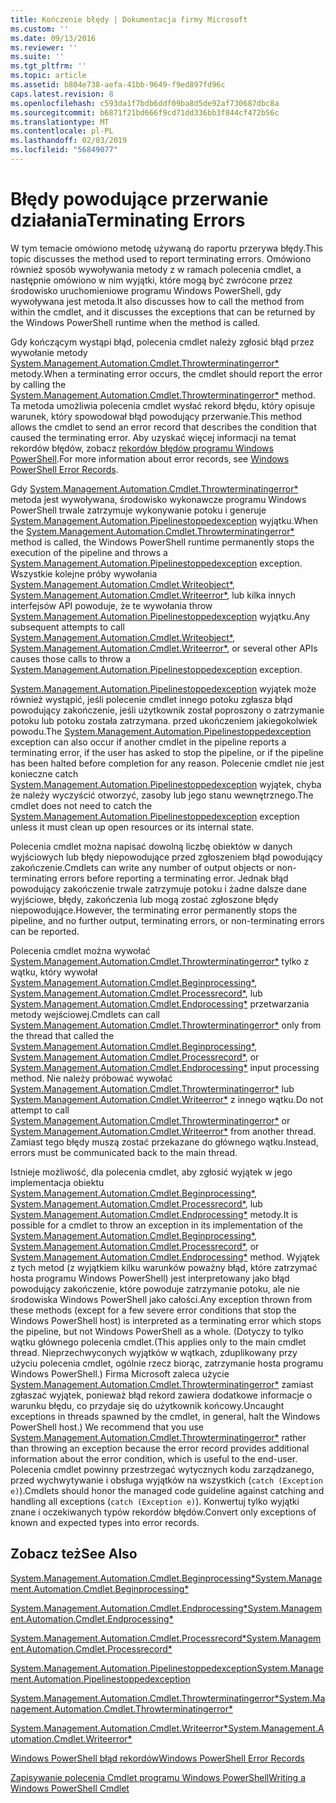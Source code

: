 ```yaml
---
title: Kończenie błędy | Dokumentacja firmy Microsoft
ms.custom: ''
ms.date: 09/13/2016
ms.reviewer: ''
ms.suite: ''
ms.tgt_pltfrm: ''
ms.topic: article
ms.assetid: b804e738-aefa-41bb-9649-f9ed897fd96c
caps.latest.revision: 8
ms.openlocfilehash: c593da1f7bdb6ddf09ba8d5de92af730687dbc8a
ms.sourcegitcommit: b6871f21bd666f9cd71dd336bb3f844cf472b56c
ms.translationtype: MT
ms.contentlocale: pl-PL
ms.lasthandoff: 02/03/2019
ms.locfileid: "56849077"
---
```

# <a name="terminating-errors"></a><span data-ttu-id="9d3b5-102">Błędy powodujące przerwanie działania</span><span class="sxs-lookup"><span data-stu-id="9d3b5-102">Terminating Errors</span></span>

<span data-ttu-id="9d3b5-103">W tym temacie omówiono metodę używaną do raportu przerywa błędy.</span><span class="sxs-lookup"><span data-stu-id="9d3b5-103">This topic discusses the method used to report terminating errors.</span></span> <span data-ttu-id="9d3b5-104">Omówiono również sposób wywoływania metody z w ramach polecenia cmdlet, a następnie omówiono w nim wyjątki, które mogą być zwrócone przez środowisko uruchomieniowe programu Windows PowerShell, gdy wywoływana jest metoda.</span><span class="sxs-lookup"><span data-stu-id="9d3b5-104">It also discusses how to call the method from within the cmdlet, and it discusses the exceptions that can be returned by the Windows PowerShell runtime when the method is called.</span></span>

<span data-ttu-id="9d3b5-105">Gdy kończącym wystąpi błąd, polecenia cmdlet należy zgłosić błąd przez wywołanie metody [System.Management.Automation.Cmdlet.Throwterminatingerror\*](/dotnet/api/System.Management.Automation.Cmdlet.ThrowTerminatingError) metody.</span><span class="sxs-lookup"><span data-stu-id="9d3b5-105">When a terminating error occurs, the cmdlet should report the error by calling the [System.Management.Automation.Cmdlet.Throwterminatingerror\*](/dotnet/api/System.Management.Automation.Cmdlet.ThrowTerminatingError) method.</span></span> <span data-ttu-id="9d3b5-106">Ta metoda umożliwia polecenia cmdlet wysłać rekord błędu, który opisuje warunek, który spowodował błąd powodujący przerwanie.</span><span class="sxs-lookup"><span data-stu-id="9d3b5-106">This method allows the cmdlet to send an error record that describes the condition that caused the terminating error.</span></span> <span data-ttu-id="9d3b5-107">Aby uzyskać więcej informacji na temat rekordów błędów, zobacz [rekordów błędów programu Windows PowerShell](./windows-powershell-error-records.md).</span><span class="sxs-lookup"><span data-stu-id="9d3b5-107">For more information about error records, see [Windows PowerShell Error Records](./windows-powershell-error-records.md).</span></span>

<span data-ttu-id="9d3b5-108">Gdy [System.Management.Automation.Cmdlet.Throwterminatingerror\*](/dotnet/api/System.Management.Automation.Cmdlet.ThrowTerminatingError) metoda jest wywoływana, środowisko wykonawcze programu Windows PowerShell trwale zatrzymuje wykonywanie potoku i generuje [ System.Management.Automation.Pipelinestoppedexception](/dotnet/api/System.Management.Automation.PipelineStoppedException) wyjątku.</span><span class="sxs-lookup"><span data-stu-id="9d3b5-108">When the [System.Management.Automation.Cmdlet.Throwterminatingerror\*](/dotnet/api/System.Management.Automation.Cmdlet.ThrowTerminatingError) method is called, the  Windows PowerShell runtime permanently stops the execution of the pipeline and throws a [System.Management.Automation.Pipelinestoppedexception](/dotnet/api/System.Management.Automation.PipelineStoppedException) exception.</span></span> <span data-ttu-id="9d3b5-109">Wszystkie kolejne próby wywołania [System.Management.Automation.Cmdlet.Writeobject\*](/dotnet/api/System.Management.Automation.Cmdlet.WriteObject), [System.Management.Automation.Cmdlet.Writeerror\*](/dotnet/api/System.Management.Automation.Cmdlet.WriteError), lub kilka innych interfejsów API powoduje, że te wywołania throw [System.Management.Automation.Pipelinestoppedexception](/dotnet/api/System.Management.Automation.PipelineStoppedException) wyjątku.</span><span class="sxs-lookup"><span data-stu-id="9d3b5-109">Any subsequent attempts to call [System.Management.Automation.Cmdlet.Writeobject\*](/dotnet/api/System.Management.Automation.Cmdlet.WriteObject), [System.Management.Automation.Cmdlet.Writeerror\*](/dotnet/api/System.Management.Automation.Cmdlet.WriteError), or several other APIs causes those calls to throw a [System.Management.Automation.Pipelinestoppedexception](/dotnet/api/System.Management.Automation.PipelineStoppedException) exception.</span></span>

<span data-ttu-id="9d3b5-110">[System.Management.Automation.Pipelinestoppedexception](/dotnet/api/System.Management.Automation.PipelineStoppedException) wyjątek może również wystąpić, jeśli polecenie cmdlet innego potoku zgłasza błąd powodujący zakończenie, jeśli użytkownik został poproszony o zatrzymanie potoku lub potoku została zatrzymana. przed ukończeniem jakiegokolwiek powodu.</span><span class="sxs-lookup"><span data-stu-id="9d3b5-110">The [System.Management.Automation.Pipelinestoppedexception](/dotnet/api/System.Management.Automation.PipelineStoppedException) exception can also occur if another cmdlet in the pipeline reports a terminating error, if the user has asked to stop the pipeline, or if the pipeline has been halted before completion for any reason.</span></span> <span data-ttu-id="9d3b5-111">Polecenie cmdlet nie jest konieczne catch [System.Management.Automation.Pipelinestoppedexception](/dotnet/api/System.Management.Automation.PipelineStoppedException) wyjątek, chyba że należy wyczyścić otworzyć, zasoby lub jego stanu wewnętrznego.</span><span class="sxs-lookup"><span data-stu-id="9d3b5-111">The cmdlet does not need to catch the [System.Management.Automation.Pipelinestoppedexception](/dotnet/api/System.Management.Automation.PipelineStoppedException) exception unless it must clean up open resources or its internal state.</span></span>

<span data-ttu-id="9d3b5-112">Polecenia cmdlet można napisać dowolną liczbę obiektów w danych wyjściowych lub błędy niepowodujące przed zgłoszeniem błąd powodujący zakończenie.</span><span class="sxs-lookup"><span data-stu-id="9d3b5-112">Cmdlets can write any number of output objects or non-terminating errors before reporting a terminating error.</span></span> <span data-ttu-id="9d3b5-113">Jednak błąd powodujący zakończenie trwale zatrzymuje potoku i żadne dalsze dane wyjściowe, błędy, zakończenia lub mogą zostać zgłoszone błędy niepowodujące.</span><span class="sxs-lookup"><span data-stu-id="9d3b5-113">However, the terminating error permanently stops the pipeline, and no further output, terminating errors, or non-terminating errors can be reported.</span></span>

<span data-ttu-id="9d3b5-114">Polecenia cmdlet można wywołać [System.Management.Automation.Cmdlet.Throwterminatingerror\*](/dotnet/api/System.Management.Automation.Cmdlet.ThrowTerminatingError) tylko z wątku, który wywołał [System.Management.Automation.Cmdlet.Beginprocessing\*](/dotnet/api/System.Management.Automation.Cmdlet.BeginProcessing), [ System.Management.Automation.Cmdlet.Processrecord\*](/dotnet/api/System.Management.Automation.Cmdlet.ProcessRecord), lub [System.Management.Automation.Cmdlet.Endprocessing\*](/dotnet/api/System.Management.Automation.Cmdlet.EndProcessing) przetwarzania metody wejściowej.</span><span class="sxs-lookup"><span data-stu-id="9d3b5-114">Cmdlets can call [System.Management.Automation.Cmdlet.Throwterminatingerror\*](/dotnet/api/System.Management.Automation.Cmdlet.ThrowTerminatingError) only from the thread that called the [System.Management.Automation.Cmdlet.Beginprocessing\*](/dotnet/api/System.Management.Automation.Cmdlet.BeginProcessing), [System.Management.Automation.Cmdlet.Processrecord\*](/dotnet/api/System.Management.Automation.Cmdlet.ProcessRecord), or [System.Management.Automation.Cmdlet.Endprocessing\*](/dotnet/api/System.Management.Automation.Cmdlet.EndProcessing) input processing method.</span></span> <span data-ttu-id="9d3b5-115">Nie należy próbować wywołać [System.Management.Automation.Cmdlet.Throwterminatingerror\*](/dotnet/api/System.Management.Automation.Cmdlet.ThrowTerminatingError) lub [System.Management.Automation.Cmdlet.Writeerror\*](/dotnet/api/System.Management.Automation.Cmdlet.WriteError) z innego wątku.</span><span class="sxs-lookup"><span data-stu-id="9d3b5-115">Do not attempt to call [System.Management.Automation.Cmdlet.Throwterminatingerror\*](/dotnet/api/System.Management.Automation.Cmdlet.ThrowTerminatingError) or [System.Management.Automation.Cmdlet.Writeerror\*](/dotnet/api/System.Management.Automation.Cmdlet.WriteError) from another thread.</span></span> <span data-ttu-id="9d3b5-116">Zamiast tego błędy muszą zostać przekazane do głównego wątku.</span><span class="sxs-lookup"><span data-stu-id="9d3b5-116">Instead, errors must be communicated back to the main thread.</span></span>

<span data-ttu-id="9d3b5-117">Istnieje możliwość, dla polecenia cmdlet, aby zgłosić wyjątek w jego implementacja obiektu [System.Management.Automation.Cmdlet.Beginprocessing\*](/dotnet/api/System.Management.Automation.Cmdlet.BeginProcessing), [System.Management.Automation.Cmdlet.Processrecord\*](/dotnet/api/System.Management.Automation.Cmdlet.ProcessRecord), lub [System.Management.Automation.Cmdlet.Endprocessing\*](/dotnet/api/System.Management.Automation.Cmdlet.EndProcessing) metody.</span><span class="sxs-lookup"><span data-stu-id="9d3b5-117">It is possible for a cmdlet to throw an exception in its implementation of the [System.Management.Automation.Cmdlet.Beginprocessing\*](/dotnet/api/System.Management.Automation.Cmdlet.BeginProcessing), [System.Management.Automation.Cmdlet.Processrecord\*](/dotnet/api/System.Management.Automation.Cmdlet.ProcessRecord), or [System.Management.Automation.Cmdlet.Endprocessing\*](/dotnet/api/System.Management.Automation.Cmdlet.EndProcessing) method.</span></span> <span data-ttu-id="9d3b5-118">Wyjątek z tych metod (z wyjątkiem kilku warunków poważny błąd, które zatrzymać hosta programu Windows PowerShell) jest interpretowany jako błąd powodujący zakończenie, które powoduje zatrzymanie potoku, ale nie środowiska Windows PowerShell jako całości.</span><span class="sxs-lookup"><span data-stu-id="9d3b5-118">Any exception thrown from these methods (except for a few severe error conditions that stop the Windows PowerShell host) is interpreted as a terminating error which stops the pipeline, but not Windows PowerShell as a whole.</span></span> <span data-ttu-id="9d3b5-119">(Dotyczy to tylko wątku głównego polecenia cmdlet.</span><span class="sxs-lookup"><span data-stu-id="9d3b5-119">(This applies only to the main cmdlet thread.</span></span> <span data-ttu-id="9d3b5-120">Nieprzechwyconych wyjątków w wątkach, zduplikowany przy użyciu polecenia cmdlet, ogólnie rzecz biorąc, zatrzymanie hosta programu Windows PowerShell.) Firma Microsoft zaleca użycie [System.Management.Automation.Cmdlet.Throwterminatingerror\*](/dotnet/api/System.Management.Automation.Cmdlet.ThrowTerminatingError) zamiast zgłaszać wyjątek, ponieważ błąd rekord zawiera dodatkowe informacje o warunku błędu, co przydaje się do użytkownik końcowy.</span><span class="sxs-lookup"><span data-stu-id="9d3b5-120">Uncaught exceptions in threads spawned by the cmdlet, in general, halt the Windows PowerShell host.) We recommend that you use [System.Management.Automation.Cmdlet.Throwterminatingerror\*](/dotnet/api/System.Management.Automation.Cmdlet.ThrowTerminatingError) rather than throwing an exception because the error record provides additional information about the error condition, which is useful to the end-user.</span></span> <span data-ttu-id="9d3b5-121">Polecenia cmdlet powinny przestrzegać wytycznych kodu zarządzanego, przed wychwytywanie i obsługa wyjątków na wszystkich (`catch (Exception e)`).</span><span class="sxs-lookup"><span data-stu-id="9d3b5-121">Cmdlets should honor the managed code guideline against catching and handling all exceptions (`catch (Exception e)`).</span></span> <span data-ttu-id="9d3b5-122">Konwertuj tylko wyjątki znane i oczekiwanych typów rekordów błędów.</span><span class="sxs-lookup"><span data-stu-id="9d3b5-122">Convert only exceptions of known and expected types into error records.</span></span>

## <a name="see-also"></a><span data-ttu-id="9d3b5-123">Zobacz też</span><span class="sxs-lookup"><span data-stu-id="9d3b5-123">See Also</span></span>

[<span data-ttu-id="9d3b5-124">System.Management.Automation.Cmdlet.Beginprocessing\*</span><span class="sxs-lookup"><span data-stu-id="9d3b5-124">System.Management.Automation.Cmdlet.Beginprocessing\*</span></span>](/dotnet/api/System.Management.Automation.Cmdlet.BeginProcessing)

[<span data-ttu-id="9d3b5-125">System.Management.Automation.Cmdlet.Endprocessing\*</span><span class="sxs-lookup"><span data-stu-id="9d3b5-125">System.Management.Automation.Cmdlet.Endprocessing\*</span></span>](/dotnet/api/System.Management.Automation.Cmdlet.EndProcessing)

[<span data-ttu-id="9d3b5-126">System.Management.Automation.Cmdlet.Processrecord\*</span><span class="sxs-lookup"><span data-stu-id="9d3b5-126">System.Management.Automation.Cmdlet.Processrecord\*</span></span>](/dotnet/api/System.Management.Automation.Cmdlet.ProcessRecord)

[<span data-ttu-id="9d3b5-127">System.Management.Automation.Pipelinestoppedexception</span><span class="sxs-lookup"><span data-stu-id="9d3b5-127">System.Management.Automation.Pipelinestoppedexception</span></span>](/dotnet/api/System.Management.Automation.PipelineStoppedException)

[<span data-ttu-id="9d3b5-128">System.Management.Automation.Cmdlet.Throwterminatingerror\*</span><span class="sxs-lookup"><span data-stu-id="9d3b5-128">System.Management.Automation.Cmdlet.Throwterminatingerror\*</span></span>](/dotnet/api/System.Management.Automation.Cmdlet.ThrowTerminatingError)

[<span data-ttu-id="9d3b5-129">System.Management.Automation.Cmdlet.Writeerror\*</span><span class="sxs-lookup"><span data-stu-id="9d3b5-129">System.Management.Automation.Cmdlet.Writeerror\*</span></span>](/dotnet/api/System.Management.Automation.Cmdlet.WriteError)

[<span data-ttu-id="9d3b5-130">Windows PowerShell błąd rekordów</span><span class="sxs-lookup"><span data-stu-id="9d3b5-130">Windows PowerShell Error Records</span></span>](./windows-powershell-error-records.md)

[<span data-ttu-id="9d3b5-131">Zapisywanie polecenia Cmdlet programu Windows PowerShell</span><span class="sxs-lookup"><span data-stu-id="9d3b5-131">Writing a Windows PowerShell Cmdlet</span></span>](./writing-a-windows-powershell-cmdlet.md)
